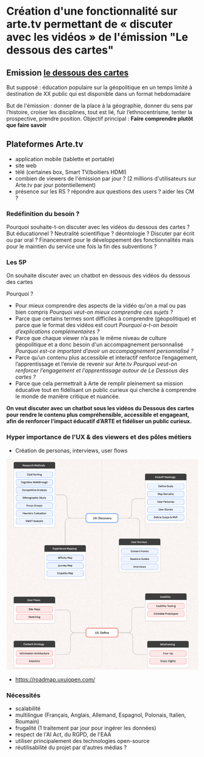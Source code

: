# Création d'une fonctionnalité sur arte.tv permettant de « discuter avec les vidéos » de l'émission "Le dessous des cartes"

## Emission [le dessous des cartes](https://fr.wikipedia.org/wiki/Le_Dessous_des_cartes)

But supposé : éducation populaire sur la géopolitique en un temps limité à destination de XX public qui est disponible dans un format hebdomadaire

But de l'émission : donner de la place à la géographie, donner du sens par l’histoire, croiser les disciplines, tout est lié, fuir l’ethnocentrisme, tenter la prospective, prendre position.
Objectif principal : **Faire comprendre plutôt que faire savoir**

## Plateformes Arte.tv
- application mobile (tablette et portable)
- site web 
- télé (certaines box, Smart TV/boitiers HDMI)
- combien de viewers de l'émission par jour ? (2 millions d'utilisateurs sur Arte.tv par jour potentiellement)
- présence sur les RS ? répondre aux questions des users ? aider les CM ?

### Redéfinition du besoin ?
Pourquoi souhaite-t-on discuter avec les vidéos du dessous des cartes ?
But éducationnel ?
Neutralité scientifique ? déontologie ?
Discuter par écrit ou par oral ?
Financement pour le développement des fonctionnalités mais pour le maintien du service une fois la fin des subventions ? 

### Les 5P

On souhaite discuter avec un chatbot en dessous des vidéos du dessous des cartes

Pourquoi ?
- Pour mieux comprendre des aspects de la vidéo qu'on a mal ou pas bien compris 
*Pourquoi veut-on mieux comprendre ces sujets ?*
- Parce que certains termes sont difficiles à comprendre (géopolitique) et parce que le format des vidéos est court 
*Pourquoi a-t-on besoin d’explications complémentaires ?*
- Parce que chaque viewer n’a pas le même niveau de culture géopolitique et a donc besoin d'un accompagnement personnalisé
*Pourquoi est-ce important d’avoir un accompagnement personnalisé ?*
- Parce qu’un contenu plus accessible et interactif renforce l’engagement, l’apprentissage et l’envie de revenir sur Arte.tv
*Pourquoi veut-on renforcer l’engagement et l’apprentissage autour de Le Dessous des cartes ?*
- Parce que cela permettrait à Arte de remplir pleinement sa mission éducative tout en fidélisant un public curieux qui cherche à comprendre le monde de manière critique et nuancée.

**On veut discuter avec un chatbot sous les vidéos du Dessous des cartes pour rendre le contenu plus compréhensible, accessible et engageant, afin de renforcer l’impact éducatif d’ARTE et fidéliser un public curieux.**

### Hyper importance de l'UX & des viewers et des pôles métiers

- Création de personas, interviews, user flows

![Image UI/UX](../ressources/uiux.png)
- https://roadmap.uxuiopen.com/

### Nécessités 

- scalabilité
- multilingue (Français, Anglais, Allemand, Espagnol, Polonais, Italien, Roumain)
- frugalité (1 traitement par jour pour ingérer les données)
- respect de l'AI Act, du RGPD, de l'EAA
- utiliser principalement des technologies open-source
- réutilisabilité du projet par d'autres médias ?